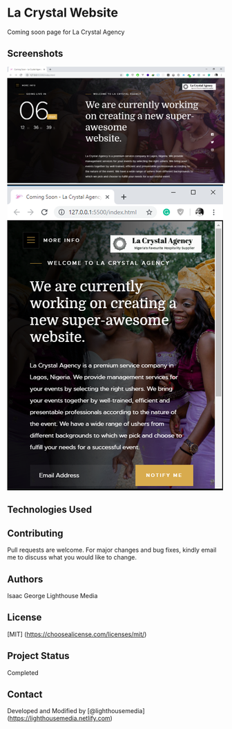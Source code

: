 # La Crystal Website
Coming soon page for La Crystal Agency

## Screenshots
![Example desktop screenshot](images/desktop-view.png)
![Example mobile screenshot](images/mobile-view.png)

## Technologies Used


## Contributing
Pull requests are welcome. For major changes and bug fixes, kindly email me to discuss what you would like to change.

## Authors
Isaac George
Lighthouse Media

## License
[MIT] (https://choosealicense.com/licenses/mit/)

## Project Status
Completed

## Contact
Developed and Modified by [@lighthousemedia] (https://lighthousemedia.netlify.com)